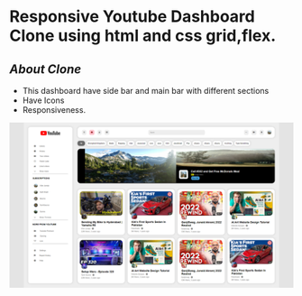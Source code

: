 # Responsive Youtube Dashboard Clone using html and css grid,flex.

## _About Clone_
- This dashboard have side bar and main bar with different sections
- Have Icons
- Responsiveness.

![N](/Website_3/images/YOUTUBE%20(1).png)